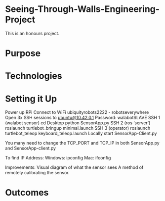 # Seeing-Through-Walls-Engineering-Project
This is an honours project. 

# Purpose

# Technologies

# Setting it Up
Power up RPi
Connect to WiFi ubiquityrobots2222 - robotseverywhere
Open 3x SSH sessions to ubuntu@10.42.0.1
Password: walabotSLAVE
SSH 1 (walabot sensor)
cd Desktop
python SensorApp.py
SSH 2 (ros ‘server’)
roslaunch turtlebot_bringup minimal.launch
SSH 3 (operator)
roslaunch turtlebot_teleop keyboard_teleop.launch
Locally start SensorApp-Client.py

You many need to change the TCP_PORT and TCP_IP in both SensorApp.py and SensorApp-client.py

To find IP Address:
Windows: ipconfig
Mac: ifconfig

Improvements:
Visual diagram of what the sensor sees
A method of remotely calibrating the sensor.


# Outcomes
